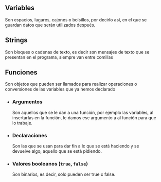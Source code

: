 ## Variables
Son espacios, lugares, cajones o bolsillos, por decirlo así, en el que se guardan datos que serán utilizados después.
## Strings
Son bloques o cadenas de texto, es decir son mensajes de texto que se presentan en el programa, siempre van entre comillas
## Funciones
Son objetos que pueden ser llamados para realizar operaciones o conversiones de las variables que ya hemos declarado
* ### Argumentos
    Son aquellos que se le dan a una función, por ejemplo las variables, al insertarlas en la función, le damos ese argumento a al función para que lo trabaje.

 * ### Declaraciones
    Son las que se usan para dar fin a lo que se está haciendo y se devuelve algo, aquello que se está pidiendo.

 * ### Valores booleanos (`true`, `false`)
    Son binarios, es decir, solo pueden ser true o false.